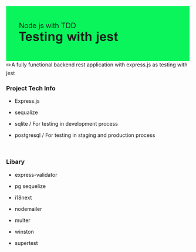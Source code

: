 <img src="https://github.com/Haris-wsm/node-tdd-orm/blob/main/git-node-tdd-header.png?raw=true" align="left" height="150" width="" />


<br/>  

<br/>  

####
✏️A fully functional backend rest application with express.js as testing with jest  
  



### Project Tech Info  
  
  

- Express.js  
  
- sequalize

- sqlite / For testing in development process  

- postgresql / For testing in staging and production process  
  

<br/>  



### Libary  
- express-validator  

- pg sequelize  
  
- i18next  
  
- nodemailer  
  
- multer  
  
- winston  

- supertest  

<br />

